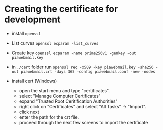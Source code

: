 # Creating the certificate for development

* install `openssl`

* List curves `openssl ecparam -list_curves`

* Create key `openssl ecparam -name prime256v1 -genkey -out piawebmail.key`

* in `./cert` folder run ```openssl req -x509 -key piawebmail.key -sha256 -out piawebmail.crt -days 365 -config piawebmail.conf -new -nodes```


* install cert (Windows) 
  - open the start menu and type "certificates".
  - select "Manage Computer Certificates"
  - expand "Trusted Root Ceritification Authorities"
  - right click on "Certificates" and select "All Tasks" -> "Import".
  - click next
  - enter the path for the crt file.
  - proceed through the next few screens to import the certificate

